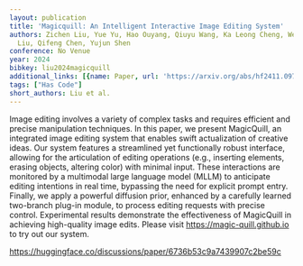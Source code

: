 ```yaml
---
layout: publication
title: 'Magicquill: An Intelligent Interactive Image Editing System'
authors: Zichen Liu, Yue Yu, Hao Ouyang, Qiuyu Wang, Ka Leong Cheng, Wen Wang, Zhiheng
  Liu, Qifeng Chen, Yujun Shen
conference: No Venue
year: 2024
bibkey: liu2024magicquill
additional_links: [{name: Paper, url: 'https://arxiv.org/abs/hf2411.09703'}]
tags: ["Has Code"]
short_authors: Liu et al.
---
```

Image editing involves a variety of complex tasks and requires efficient and precise manipulation techniques. In this paper, we present MagicQuill, an integrated image editing system that enables swift actualization of creative ideas. Our system features a streamlined yet functionally robust interface, allowing for the articulation of editing operations (e.g., inserting elements, erasing objects, altering color) with minimal input. These interactions are monitored by a multimodal large language model (MLLM) to anticipate editing intentions in real time, bypassing the need for explicit prompt entry. Finally, we apply a powerful diffusion prior, enhanced by a carefully learned two-branch plug-in module, to process editing requests with precise control. Experimental results demonstrate the effectiveness of MagicQuill in achieving high-quality image edits. Please visit https://magic-quill.github.io to try out our system.

https://huggingface.co/discussions/paper/6736b53c9a7439907c2be59c